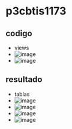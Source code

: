 # p3cbtis1173
## codigo
- views
- ![image](https://github.com/user-attachments/assets/94e5f410-71d0-4195-b6d9-1fb61bbb4db5)
- ![image](https://github.com/user-attachments/assets/7e77adfb-d520-4475-8405-523dc1d16b80)
## resultado
- tablas
- ![image](https://github.com/user-attachments/assets/c389f3cf-5637-43ff-9698-c7d287be6234)
- ![image](https://github.com/user-attachments/assets/10dbbada-e78f-49e0-a907-2ca072dd99ba)
- ![image](https://github.com/user-attachments/assets/624a4097-191c-4e0e-b6f5-357aa8905cca)
- ![image](https://github.com/user-attachments/assets/fc987505-5747-4847-a650-3246b3edc152)




